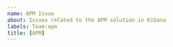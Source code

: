 ```yaml
---
name: APM Issue
about: Issues related to the APM solution in Kibana
labels: Team:apm
title: [APM] 
---
```

